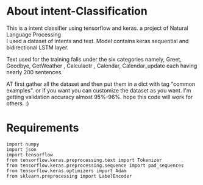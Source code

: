# About intent-Classification	
This is a intent classifier using tensorflow and keras. a project of Natural Language Processing	
I used a dataset of  intents and text. Model contains keras sequential and bidirectional LSTM layer. 	

Text used for the training falls under the six categories namely, Greet, Goodbye, GetWeather , Calculaotr , Calendar, Calendar_update each having nearly 200 sentences.

AT first gather all the dataset and then put them in a dict with tag "common examples". or if you want you can customize the dataset as you want.
I'm getting validation accuracy almost 95%-96%. hope this code will work for others. :)

# Requirements

```
import numpy
import json
import tensorflow
from tensorflow.keras.preprocessing.text import Tokenizer
from tensorflow.keras.preprocessing.sequence import pad_sequences
from tensorflow.keras.optimizers import Adam
from sklearn.preprocessing import LabelEncoder
```
